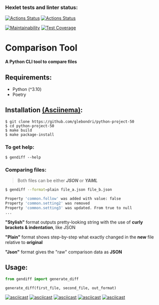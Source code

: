 ### Hexlet tests and linter status:
[![Actions Status](https://github.com/glebondri/python-project-50/actions/workflows/hexlet-check.yml/badge.svg)](https://github.com/glebondri/python-project-50/actions)
[![Actions Status](https://github.com/glebondri/python-project-50/actions/workflows/tests-and-linter.yml/badge.svg)](https://github.com/glebondri/python-project-50/actions)

[![Maintainability](https://api.codeclimate.com/v1/badges/52a1468053b6d4085b22/maintainability)](https://codeclimate.com/github/glebondri/python-project-50/maintainability)
[![Test Coverage](https://api.codeclimate.com/v1/badges/52a1468053b6d4085b22/test_coverage)](https://codeclimate.com/github/glebondri/python-project-50/test_coverage)

# Comparison Tool
**A Python CLI tool to compare files**


## Requirements:
 - Python (^3.10)
 - Poetry

## Installation [(Asciinema)](https://asciinema.org/a/cnOp2AfGR8YDGhaL0Crp1CzX9):
    $ git clone https://github.com/glebondri/python-project-50
    $ cd python-project-50
    $ make build
    $ make package-install
    
### To get help:
```
$ gendiff --help
```

### Comparing files:
> Both files can be either ***JSON*** or ***YAML***
```bash
$ gendiff --format=plain file_a.json file_b.json

Property 'common.follow' was added with value: false
Property 'common.setting2' was removed
Property 'common.setting3' was updated. From true to null
...
```
**"Stylish"** format outputs pretty-looking string with the use of **curly brackets & indentation**, like JSON
 
**"Plain"** format shows step-by-step what exactly changed in the **new** file relative to **original**
 
**"Json"** format gives the "raw" comparison data as **JSON**


## Usage:
```python
from gendiff import generate_diff

generate_diff(first_file, second_file, out_format)
```

[![asciicast](https://asciinema.org/a/HRcVsZNZOmqJMi0ybYPJLL18u.svg)](https://asciinema.org/a/HRcVsZNZOmqJMi0ybYPJLL18u)
[![asciicast](https://asciinema.org/a/l5SMMDYxrgUKRgqsAcaReg2xt.svg)](https://asciinema.org/a/l5SMMDYxrgUKRgqsAcaReg2xt)
[![asciicast](https://asciinema.org/a/63GgLZBOdVVZJA7UWIMIn6NMb.svg)](https://asciinema.org/a/63GgLZBOdVVZJA7UWIMIn6NMb)
[![asciicast](https://asciinema.org/a/4C0UxyNVXttYX6FJ7LqhsyQbc.svg)](https://asciinema.org/a/4C0UxyNVXttYX6FJ7LqhsyQbc)
[![asciicast](https://asciinema.org/a/EhJ5kI5tMQOaXnYaY5dJHVwME.svg)](https://asciinema.org/a/EhJ5kI5tMQOaXnYaY5dJHVwME)